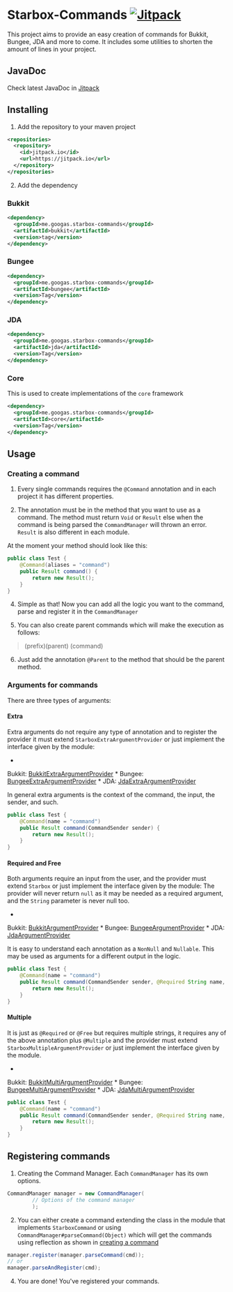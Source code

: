 Starbox-Commands [![Jitpack](https://jitpack.io/v/me.googas/starbox-commands.svg)](https://jitpack.io/#me.googas/starbox-commands)
===

This project aims to provide an easy creation of commands for Bukkit, Bungee, JDA and more to come.
It includes some utilities to shorten the amount of lines in your project.

JavaDoc
--------
Check latest JavaDoc
in [Jitpack](https://jitpack.io/com/github/chevyself/starbox-commands/master-SNAPSHOT/javadoc/)

Installing
--------

1. Add the repository to your maven project

```xml
<repositories>
  <repository>
    <id>jitpack.io</id>
    <url>https://jitpack.io</url>
  </repository>
</repositories>
```

2. Add the dependency

### Bukkit

```xml
<dependency>
  <groupId>me.googas.starbox-commands</groupId>
  <artifactId>bukkit</artifactId>
  <version>tag</version>
</dependency>
```

### Bungee

```xml
<dependency>
  <groupId>me.googas.starbox-commands</groupId>
  <artifactId>bungee</artifactId>
  <version>Tag</version>
</dependency>
```

### JDA

```xml
<dependency>
  <groupId>me.googas.starbox-commands</groupId>
  <artifactId>jda</artifactId>
  <version>Tag</version>
</dependency>
```

### Core

This is used to create implementations of the `core` framework

```xml
<dependency>
  <groupId>me.googas.starbox-commands</groupId>
  <artifactId>core</artifactId>
  <version>Tag</version>
</dependency>
```

Usage
--------

### Creating a command

1. Every single commands requires the `@Command` annotation and in each project it has different
   properties.

2. The annotation must be in the method that you want to use as a command. The method must
   return `Void` or `Result` else
   when the command is being parsed the `CommandManager` will thrown an error. `Result` is also
   different in each module.

At the moment your method should look like this:

```java
public class Test {
    @Command(aliases = "command")
    public Result command() {
        return new Result();
    }
}
```

4. Simple as that! Now you can add all the logic you want to the command, parse and register it in
   the `CommandManager`

5. You can also create parent commands which will make the execution as follows:

> (prefix)(parent) (command)

6. Just add the annotation `@Parent` to the method that should be the parent method.

### Arguments for commands

There are three types of arguments:

#### Extra

Extra arguments do not require any type of annotation and to register the provider it must
extend `StarboxExtraArgumentProvider`
or just implement the interface given by the module:

*
Bukkit: [BukkitExtraArgumentProvider](https://github.com/Chevyself/Starbox-Commands/blob/master/bukkit/src/main/java/me/googas/commands/bukkit/providers/type/BukkitExtraArgumentProvider.java)
*
Bungee: [BungeeExtraArgumentProvider](https://github.com/Chevyself/Starbox-Commands/blob/master/bungee/src/main/java/me/googas/commands/bungee/providers/type/BungeeExtraArgumentProvider.java)
*
JDA: [JdaExtraArgumentProvider](https://github.com/Chevyself/Starbox-Commands/blob/master/jda/src/main/java/me/googas/commands/jda/providers/type/JdaExtraArgumentProvider.java)

In general extra arguments is the context of the command, the input, the sender, and such.

```java
public class Test {
    @Command(name = "command")
    public Result command(CommandSender sender) {
        return new Result();
    }
}
```

#### Required and Free

Both arguments require an input from the user, and the provider must extend `Starbox` or just
implement the interface given by the module: The provider will never
return `null` as it may be needed as a required argument, and the `String` parameter is never null
too.

*
Bukkit: [BukkitArgumentProvider](https://github.com/Chevyself/Starbox-Commands/blob/master/bukkit/src/main/java/me/googas/commands/bukkit/providers/type/BukkitArgumentProvider.java)
*
Bungee: [BungeeArgumentProvider](https://github.com/Chevyself/Starbox-Commands/blob/master/bungee/src/main/java/me/googas/commands/bungee/providers/type/BungeeArgumentProvider.java)
*
JDA: [JdaArgumentProvider](https://github.com/Chevyself/Starbox-Commands/blob/master/jda/src/main/java/me/googas/commands/jda/providers/type/JdaArgumentProvider.java)

It is easy to understand each annotation as a `NonNull` and `Nullable`. This may be used as
arguments for a different
output in the logic.

```java
public class Test {
    @Command(name = "command")
    public Result command(CommandSender sender, @Required String name, @Free long size) {
        return new Result();
    }
}            
```            

#### Multiple

It is just as `@Required` or `@Free` but requires multiple strings, it requires any of the above
annotation plus
`@Multiple` and the provider must extend `StarboxMultipleArgumentProvider` or just implement the
interface given by the module.

*
Bukkit: [BukkitMultiArgumentProvider](https://github.com/Chevyself/Starbox-Commands/blob/master/bukkit/src/main/java/me/googas/commands/bukkit/providers/type/BukkitMultiArgumentProvider.java)
*
Bungee: [BungeeMultiArgumentProvider](https://github.com/Chevyself/Starbox-Commands/blob/master/bungee/src/main/java/me/googas/commands/bungee/providers/type/BungeeMultiArgumentProvider.java)
*
JDA: [JdaMultiArgumentProvider](https://github.com/Chevyself/Starbox-Commands/blob/master/jda/src/main/java/me/googas/commands/jda/providers/type/JdaMultiArgumentProvider.java)

```java
public class Test {
    @Command(name = "command")
    public Result command(CommandSender sender, @Required String name, @Free long size, @Multiple @Free JoinedStrings args) {
        return new Result();
    }
}            
```    

Registering commands
--------

1. Creating the Command Manager. Each `CommandManager` has its own options.

```java
CommandManager manager = new CommandManager(
        // Options of the command manager
        );
```

2. You can either create a command extending the class in the module that
   implements `StarboxCommand` or using `CommandManager#parseCommand(Object)` which will get the
   commands using
   reflection as shown in [creating a command](#creating-a-command)

```java
manager.register(manager.parseCommand(cmd));
// or
manager.parseAndRegister(cmd);
```

4. You are done! You've registered your commands.